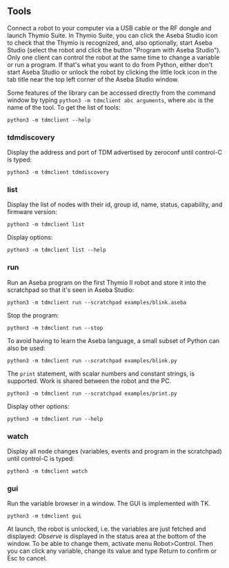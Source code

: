
## Tools

Connect a robot to your computer via a USB cable or the RF dongle and launch Thymio Suite. In Thymio Suite, you can click the Aseba Studio icon to check that the Thymio is recognized, and, also optionally, start Aseba Studio (select the robot and click the button "Program with Aseba Studio"). Only one client can control the robot at the same time to change a variable or run a program. If that's what you want to do from Python, either don't start Aseba Studio or unlock the robot by clicking the little lock icon in the tab title near the top left corner of the Aseba Studio window.

Some features of the library can be accessed directly from the command window by typing `python3 -m tdmclient abc arguments`, where `abc` is the name of the tool. To get the list of tools:
```
python3 -m tdmclient --help
```

### tdmdiscovery

Display the address and port of TDM advertised by zeroconf until control-C is typed:
```
python3 -m tdmclient tdmdiscovery
```

### list

Display the list of nodes with their id, group id, name, status, capability, and firmware version:
```
python3 -m tdmclient list
```

Display options:
```
python3 -m tdmclient list --help
```

### run

Run an Aseba program on the first Thymio II robot and store it into the scratchpad so that it's seen in Aseba Studio:
```
python3 -m tdmclient run --scratchpad examples/blink.aseba
```

Stop the program:
```
python3 -m tdmclient run --stop
```

To avoid having to learn the Aseba language, a small subset of Python can also be used:
```
python3 -m tdmclient run --scratchpad examples/blink.py
```

The `print` statement, with scalar numbers and constant strings, is supported. Work is shared between the robot and the PC.
```
python3 -m tdmclient run --scratchpad examples/print.py
```

Display other options:
```
python3 -m tdmclient run --help
```

### watch

Display all node changes (variables, events and program in the scratchpad) until control-C is typed:
```
python3 -m tdmclient watch
```

### gui

Run the variable browser in a window. The GUI is implemented with TK.
```
python3 -m tdmclient gui
```

At launch, the robot is unlocked, i.e. the variables are just fetched and displayed: _Observe_ is displayed in the status area at the bottom of the window. To be able to change them, activate menu Robot>Control. Then you can click any variable, change its value and type Return to confirm or Esc to cancel.
